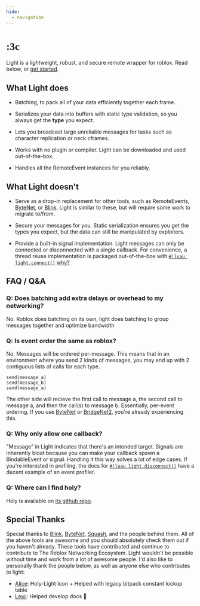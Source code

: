 ```yaml
---
hide:
  - navigation
---
```


# <span style="font-family:Comic Neue; font-weight:900">:3c</span>

Light is a *light*weight, robust, and secure remote wrapper for roblox. Read below, or [get started](quick-start/index.md).

## What Light does

- Batching, to pack all of your data efficiently together each frame.

- Serializes your data into buffers with static type validation, so you always get the **type** you expect.

- Lets you broadcast large unreliable messages for tasks such as character replication or neck cframes.

- Works with no plugin or compiler. Light can be downloaded and used out-of-the-box.

- Handles all the RemoteEvent instances for you reliably.

## What Light doesn't

- Serve as a drop-in replacement for other tools, such as RemoteEvents,
<a href="https://github.com/ffrostfall/ByteNet" target="_blank">ByteNet</a>,
or <a href="https://github.com/1Axen/blink" target="_blank">Blink</a>.
Light is similar to these, but will require some work to migrate to/from.

- Secure your messages for you. Static serialization ensures you get the types you expect, but the data can still be manipulated by exploiters.

- Provide a built-in signal implementation.
Light messages can only be connected or disconnected with a single callback. For convenience, a thread reuse implementation is packaged out-of-the-box with [`#!luau light.connect()`](./api/network/messages/listening/connect.md)
[why?](#q-why-only-allow-one-callback)

## FAQ / Q&A

### Q: Does batching add extra delays or overhead to my networking?

No. Roblox does batching on its own, light does batching to group messages together and optimize bandwidth

### Q: Is event order the same as roblox?

No. Messages will be ordered per-message. This means that in an environment where you send 2 kinds of messages, you may
end up with 2 contiguous lists of calls for each type.

```luau
send(message_a)
send(message_b)
send(message_a)
```

The other side will recieve the first call to message a, the second call to message a, and then the call(s) to message
b. Essentially, per-event ordering. If you use
<a href="https://github.com/ffrostfall/ByteNet" target="_blank">ByteNet</a> or
<a href="https://github.com/ffrostfall/BridgeNet2" target="_blank">BridgeNet2</a>, you're already experiencing this.

### Q: Why only allow one callback?

"Message" in Light indicates that there's an intended target. Signals are inherently bloat because you can make your callback spawn a BindableEvent or signal. Handling it this way solves a lot of edge cases. If you're interested in profiling, the docs for
[`#!luau light.disconnect()`](./api/network/messages/listening/disconnect.md) have a decent example of an event
profiler.

### Q: Where can I find holy?

Holy is available on [its github repo](https://github.com/hardlyardi/holy).

## Special Thanks

Special thanks to
<a href="https://github.com/1Axen/blink" target="_blank">Blink</a>,
<a href="https://github.com/ffrostfall/ByteNet" target="_blank">ByteNet</a>,
<a href="https://github.com/Data-Oriented-House/Squash" target="_blank">Squash</a>,
and the people behind them. All of the above tools are awesome and you should absolutely check them out if you haven't
already. These tools have contributed and continue to contribute to The Roblox Networking Ecosystem. Light wouldn't be
possible without time and work from a lot of awesome people. I'd also like to personally thank the people below, as well
as anyone else who contributes to light:

- <a href="https://github.com/alicesaidhi/" target="_blank">Alice</a>: Holy-Light Icon + Helped with legacy bitpack constant lookup table
- <a href="https://github.com/lewisakura/" target="_blank">Lewi</a>: Helped develop docs :pray:
